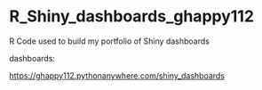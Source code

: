 # R_Shiny_dashboards_ghappy112
R Code used to build my portfolio of Shiny dashboards


dashboards:

https://ghappy112.pythonanywhere.com/shiny_dashboards
